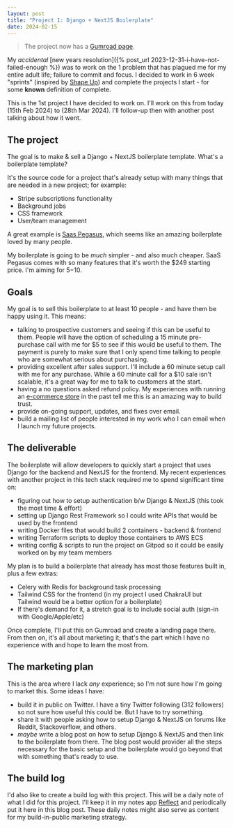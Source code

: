 ```yaml
---
layout: post
title: "Project 1: Django + NextJS Boilerplate"
date: 2024-02-15
---
```


> The project now has a [Gumroad page](https://asadjb.gumroad.com/l/nextjs-django-template).

My _accidental_ [new years resolution]({% post_url 2023-12-31-i-have-not-failed-enough %}) was to work on the 1 problem that has plagued me for my entire adult life; failure to commit and focus. I decided to work in 6 week "sprints" (inspired by [Shape Up](https://basecamp.com/shapeup)) and complete the projects I start - for some **known** definition of complete.

This is the 1st project I have decided to work on. I'll work on this from today (15th Feb 2024) to (28th Mar 2024). I'll follow-up then with another post talking about how it went.

## The project
The goal is to make & sell a Django + NextJS boilerplate template. What's a boilerplate template?

It's the source code for a project that's already setup with many things that are needed in a new project; for example:
* Stripe subscriptions functionality
* Background jobs
* CSS framework
* User/team management

A great example is [Saas Pegasus](https://www.saaspegasus.com/), which seems like an amazing boilerplate loved by many people.

My boilerplate is going to be _much_ simpler - and also much cheaper. SaaS Pegasus comes with so many features that it's worth the $249 starting price. I'm aiming for $5-$10.

## Goals
My goal is to sell this boilerplate to at least 10 people - and have them be happy using it. This means:

* talking to prospective customers and seeing if this can be useful to them. People will have the option of scheduling a 15 minute pre-purchase call with me for $5 to see if this would be useful to them. The payment is purely to make sure that I only spend time talking to people who are somewhat serious about purchasing.
* providing excellent after sales support. I'll include a 60 minute setup call with me for any purchase. While a 60 minute call for a $10 sale isn't scalable, it's a great way for me to talk to customers at the start.
* having a no questions asked refund policy. My experiences with running an [e-commerce store](https://khalil-ahmed.com/) in the past tell me this is an amazing way to build trust.
* provide on-going support, updates, and fixes over email.
* build a mailing list of people interested in my work who I can email when I launch my future projects.

## The deliverable
The boilerplate will allow developers to quickly start a project that uses Django for the backend and NextJS for the frontend. My recent experiences with another project in this tech stack required me to spend significant time on:

* figuring out how to setup authentication b/w Django & NextJS (this took the most time & effort)
* setting up Django Rest Framework so I could write APIs that would be used by the frontend
* writing Docker files that would build 2 containers - backend & frontend
* writing Terraform scripts to deploy those containers to AWS ECS
* writing config & scripts to run the project on Gitpod so it could be easily worked on by my team members

My plan is to build a boilerplate that already has most those features built in, plus a few extras:

* Celery with Redis for background task processing
* Tailwind CSS for the frontend (in my project I used ChakraUI but Tailwind would be a better option for a boilerplate)
* If there's demand for it, a stretch goal is to include social auth (sign-in with Google/Apple/etc)

Once complete, I'll put this on Gumroad and create a landing page there. From then on, it's all about marketing it; that's the part which I have no experience with and hope to learn the most from.

## The marketing plan
This is the area where I lack _any_ experience; so I'm not sure how I'm going to market this. Some ideas I have:
* build it in public on Twitter. I have a tiny Twitter following (312 followers) so not sure how useful this could be. But I have to try something.
* share it with people asking how to setup Django & NextJS on forums like Reddit, Stackoverflow, and others.
* _maybe_ write a blog post on how to setup Django & NextJS and then link to the boilerplate from there. The blog post would provider all the steps necessary for the basic setup and the boilerplate would go beyond that with something that's ready to use.

## The build log
I'd also like to create a build log with this project. This will be a daily note of what I did for this project. I'll keep it in my notes app [Reflect](https://reflect.app/) and periodically put it here in this blog post. These daily notes might also serve as content for my build-in-public marketing strategy.